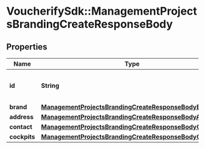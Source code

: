 # VoucherifySdk::ManagementProjectsBrandingCreateResponseBody

## Properties

| Name | Type | Description | Notes |
| ---- | ---- | ----------- | ----- |
| **id** | **String** | Unique identifier of the brand configuration. | [optional] |
| **brand** | [**ManagementProjectsBrandingCreateResponseBodyBrand**](ManagementProjectsBrandingCreateResponseBodyBrand.md) |  | [optional] |
| **address** | [**ManagementProjectsBrandingCreateResponseBodyAddress**](ManagementProjectsBrandingCreateResponseBodyAddress.md) |  | [optional] |
| **contact** | [**ManagementProjectsBrandingCreateResponseBodyContact**](ManagementProjectsBrandingCreateResponseBodyContact.md) |  | [optional] |
| **cockpits** | [**ManagementProjectsBrandingCreateResponseBodyCockpits**](ManagementProjectsBrandingCreateResponseBodyCockpits.md) |  | [optional] |

